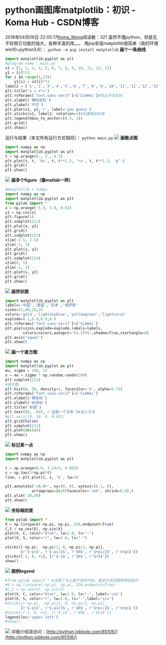 # python画图库matplotlib：初识 - Koma Hub - CSDN博客
2018年04月06日 22:05:17[Koma_Wong](https://me.csdn.net/Rong_Toa)阅读数：321
虽然不懂python，但是无不钦佩它功能的强大，各种丰富的库。。。
用pip安装matplotlib很简单（我的环境win10+python3.6）：
`python -m pip install matplotlib`
**画个一条曲线**
```python
import matplotlib.pyplot as plt
#program name： main.py
x1 = [1, 2, 3, 4, 5, 6, 7, 8, 9, 10, 11, 12, 13]
y1 = [0]*13
for i in range(1,13):
	y1[i] = x1[i]**2
label2 = ['1','2','3','4','5','6','7','8','9','10','11','11','12','13']
plt.title('y = x*x')
plt.rcParams['font.sans-serif']=['SimHei']#防止中文乱码
plt.xlabel('横向坐标')
plt.ylabel('平方')
plt.plot(x1, y1,'r', label='you guess')
plt.xticks(x1, label2, rotation=1)#设置轴坐标值
plt.legend(bbox_to_anchor=[0.5, 1])
plt.grid()
plt.show()
```
运行与结果（本文所有运行方式相同）：
`python main.py`
![](https://img-blog.csdn.net/20180406211552216)
**画散点图**
```python
import numpy as np
import matplotlib.pyplot as plt
t = np.arange(0., 3., 0.3)
plt.plot(t, t, 'bs', t, t**1.2, 'ro', t, t**1.3, 'g^')
plt.grid()
plt.show()
```
![](https://img-blog.csdn.net/20180406212906386)
**画多个figure（像matlab一样）**
```python
#matplotlib + numpy
import numpy as np
import matplotlib.pyplot as plt
from pylab import *
x = np.arange(-5.0, 5.0, 0.02)
y1 = np.cos(x)
plt.figure(1)
plt.subplot(211)
plt.plot(x, y1)
plt.grid()
plt.subplot(223)
xlim(-2.5, 2.5)
ylim(-1, 1)
plt.plot(x, y1)
plt.grid()
plt.subplot(224)
xlim(0, 5)
ylim(-1, 1)
plt.plot(x, y1)
plt.grid()
plt.show()
```
![](https://img-blog.csdn.net/20180406211741274)
**画饼状图**
```python
import matplotlib.pyplot as plt
labels='中国','美国','日本','俄罗斯'
sizes=51,40,25,35
colors='gold','lightskyblue','yellowgreen','lightcoral'
explode=0.1,0.0,0.0,0.0
plt.rcParams['font.sans-serif']=['SimHei']
plt.pie(sizes,explode=explode,labels=labels,
		colors=colors,autopct='%1.1f%%',shadow=True,startangle=0)
plt.axis('equal')
plt.show()
```
![](https://img-blog.csdn.net/20180406212443837)
**画一个直方图**
```python
import numpy as np
import matplotlib.pyplot as plt
mu, sigma = 100, 15
x = mu + sigma * np.random.randn(100)
plt.subplot(211)
#直方图
plt.hist(x, 50, density=1, facecolor='b', alpha=0.75)
plt.rcParams['font.sans-serif']=['SimHei']
plt.xlabel('横坐标')
plt.ylabel('纵坐标')
plt.title('标题')
plt.text(80, .025, r'这是一个文本')#插入文本
#plt.axis([0, 10, 0, 0.03])
plt.grid(False)
plt.subplot(212)
plt.plot(abs(x))
plt.show()
```
![](https://img-blog.csdn.net/20180406214030321)
**标记某一点**
```python
import numpy as np
import matplotlib.pyplot as plt
 
t = np.arange(0.0, 3.14/4, 0.002)
s = np.tan(2*np.pi*t)
line, = plt.plot(t, s, 'b', lw=3)
 
plt.annotate('<0,0>', xy=(0, 0), xytext=(0.1, 8),
            arrowprops=dict(facecolor='red', shrink=0.0),)
plt.ylim(-20,20)
plt.show()
```
![](https://img-blog.csdn.net/20180406214822280)
**坐标轴刻度**
```python
from pylab import *
X = np.linspace(-np.pi, np.pi, 256,endpoint=True)
C,S = np.cos(X), np.sin(X)
plot(X, C, color="blue", lw=1.0, ls="-")
plot(X, S, color="r", lw=2.0, ls="-")
 
xticks([-np.pi, -np.pi/2, 0, np.pi/2, np.pi],
       [r'$-pi$', r'$-pi/2$', r'$0$', r'$+pi/2$', r'$+pi$'])
yticks([-1, 0, +1], [r'$-1$', r'$0$', r'$+1$'])
show()
```
![](https://img-blog.csdn.net/20180406215453261)
**图例legend**
```python
#from pylab import * #注释了与上面不变的代码，值显示添加图例修改部分
#X = np.linspace(-np.pi, np.pi, 256,endpoint=True)
#C,S = np.cos(X), np.sin(X)
plot(X, C, color="blue", lw=1.0, ls="-", label='cos')
plot(X, S, color="r", lw=2.0, ls="-",label='sin')
#xticks([-np.pi, -np.pi/2, 0, np.pi/2, np.pi],
       [r'$-pi$', r'$-pi/2$', r'$0$', r'$+pi/2$', r'$+pi$'])
#yticks([-1, 0, +1], [r'$-1$', r'$0$', r'$+1$'])
legend(loc='upper left')
#show()
```
![](https://img-blog.csdn.net/20180406215851692)
详细介绍请访问：[http://python.jobbole.com/85106/](http://python.jobbole.com/85106/)
